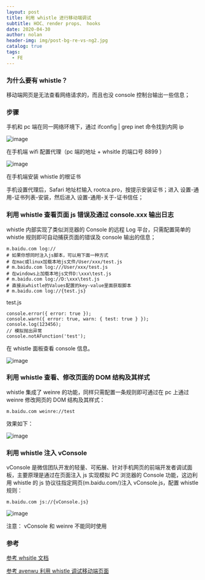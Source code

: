 ```yaml
---
layout: post
title: 利用 whistle 进行移动端调试
subtitle: HOC、render props、 hooks
date: 2020-04-30
author: nolan
header-img: img/post-bg-re-vs-ng2.jpg
catalog: true
tags:
  - FE
---
```


### 为什么要有 whistle？

移动端网页是无法查看网络请求的，而且也没 console 控制台输出一些信息；

### 步骤

手机和 pc 端在同一网络环境下，通过 ifconfig | grep inet 命令找到内网 ip

![image](https://tva1.sinaimg.cn/large/007S8ZIlgy1gebvyw8zr7j322o0kgq98.jpg)

在手机端 wifi 配置代理（pc 端的地址 + whsitle 的端口号 8899 ）

![image](https://tva1.sinaimg.cn/large/007S8ZIlgy1gebw1a00iej30uv0u0mys.jpg)

在手机端安装 whistle 的根证书

手机设置代理后，Safari 地址栏输入 rootca.pro，按提示安装证书；进入 设置-通用-证书列表-安装，然后进入 设置-通用-关于-证书信任；

### 利用 whistle 查看页面 js 错误及通过 console.xxx 输出日志

whistle 内部实现了类似浏览器的 Console 的远程 Log 平台，只需配置简单的 whistle 规则即可自动捕获页面的错误及 console 输出的信息；

```
m.baidu.com log://
# 如果你想同时注入js脚本，可以用下面一种方式
# 在mac或linux加载本地js文件/User/xxx/test.js
# m.baidu.com log:///User/xxx/test.js
# 在windows上加载本地js文件D:\xxx\test.js
# m.baidu.com log://D:\xxx\test.js
# 直接从whistle的Values配置的key-value里面获取脚本
# m.baidu.com log://{test.js}

```

test.js

```
console.error({ error: true });
console.warn({ error: true, warn: { test: true } });
console.log(123456);
// 模拟抛出异常
console.notAFunction('test');

```

在 whistle 面板查看 console 信息。

![image](https://tva1.sinaimg.cn/large/007S8ZIlgy1gebwqjxopaj31r40u0npd.jpg)

### 利用 whistle 查看、修改页面的 DOM 结构及其样式

whistle 集成了 weinre 的功能，同样只需配置一条规则即可通过在 pc 上通过 weinre 修改网页的 DOM 结构及其样式：

```
m.baidu.com weinre://test

```

效果如下：

![image](https://user-gold-cdn.xitu.io/2018/4/17/162d3c2cdc69d2a8?imageslim)

### 利用 whistle 注入 vConsole

vConsole 是微信团队开发的轻量、可拓展、针对手机网页的前端开发者调试面板，主要原理是通过在页面注入 js 实现模拟 PC 浏览器的 Console 功能，这边利用 whistle 的 js 协议往指定网页(m.baidu.com/)注入 vConsole.js，配置 whistle 规则：

```
m.baidu.com js://{vConsole.js}

```

![image](https://tva1.sinaimg.cn/large/007S8ZIlgy1gebwukk1bwj31080iaq6h.jpg)

注意： vConsole 和 weinre 不能同时使用

### 参考

[参考 whsitle 文档](http://wproxy.org/whistle/)

[参考 avenwu 利用 whistle 调试移动端页面](https://juejin.im/post/5ad5f471518825557e78e623)
